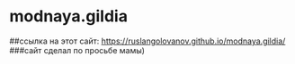 # modnaya.gildia
##ссылка на этот сайт: https://ruslangolovanov.github.io/modnaya.gildia/
###сайт сделал по просьбе мамы)
